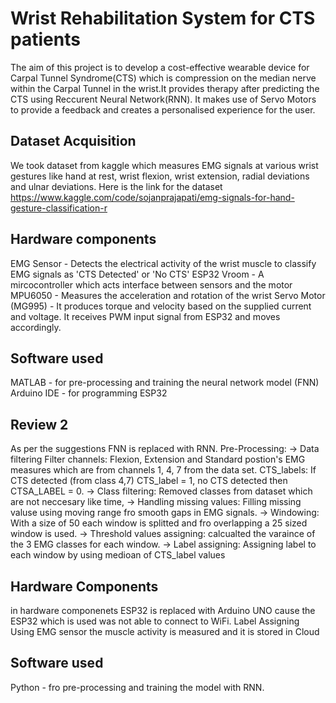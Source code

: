 # Wrist Rehabilitation System for CTS patients
The aim of this project is to develop a cost-effective wearable device for Carpal Tunnel Syndrome(CTS) which is compression on the median nerve within the Carpal Tunnel in the wrist.It provides therapy after predicting the CTS using Reccurent Neural Network(RNN). It makes use of Servo Motors to provide a feedback and creates a personalised experience for the user.
## Dataset Acquisition
We took dataset from kaggle which measures EMG signals at various wrist gestures like hand at rest, wrist flexion, wrist extension, radial deviations and ulnar deviations. Here is the link for the dataset 
https://www.kaggle.com/code/sojanprajapati/emg-signals-for-hand-gesture-classification-r
## Hardware components
EMG Sensor - Detects the electrical activity of the wrist muscle to classify EMG signals as 'CTS Detected' or 'No CTS'
ESP32 Vroom - A mircocontroller which acts interface between sensors and the motor
MPU6050 - Measures the acceleration and rotation of the wrist
Servo Motor (MG995) - It produces torque and velocity based on the supplied current and voltage. It receives PWM input signal from ESP32 and moves accordingly.
## Software used
MATLAB - for pre-processing and training the neural network model (FNN)
Arduino IDE - for programming ESP32
## Review 2
As per the suggestions FNN is replaced with RNN.
Pre-Processing:
-> Data filtering 
    Filter channels: Flexion, Extension and Standard postion's EMG measures which are from channels 1, 4, 7 from the data set.
    CTS_labels: If CTS detected (from class 4,7) CTS_label = 1, no CTS detected then CTSA_LABEL = 0.
-> Class filtering:
    Removed classes from dataset which are not neccesary like time,
-> Handling missing values:
    Filling missing valuse using moving range fro smooth gaps in EMG signals.
-> Windowing:
    With a size of 50 each window is splitted and fro overlapping a 25 sized window is used.
-> Threshold values assigning:
    calcualted the varaince of the 3 EMG classes for each window.
-> Label assigning:
    Assigning label to each window by using medioan of CTS_label values 
## Hardware Components
in hardware componenets ESP32 is replaced with Arduino UNO cause the ESP32 which is used was not able to connect to WiFi. Label Assigning 
Using EMG sensor the muscle activity is measured and it is stored in Cloud 
## Software used
Python - fro pre-processing and training the model with RNN.
